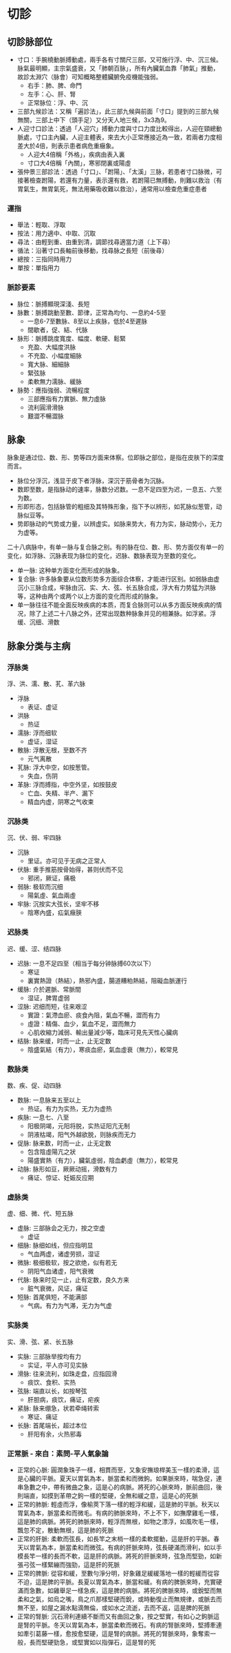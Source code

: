 # 切診


## 切診脉部位
- 寸口：手腕橈動脈搏動處，兩手各有寸關尺三部，又可施行浮、中、沉三候。脉氣最明顯，主宗氣盛衰，又「肺朝百脉」，所有內臟氣血靠「肺氣」推動，故診太淵穴（脉會）可知概略整體臟腑免疫機能強弱。
  - 右手：肺、脾、命門
  - 左手：心、肝、腎
  - 正常脉位：浮、中、沉
- 三部九候診法：又稱「遍診法」，此三部九候與前面「寸口」提到的三部九候無關，三部上中下（頭手足）又分天人地三候，3x3為9。
- 人迎寸口診法：透過「人迎穴」搏動力度與寸口力度比較得出，人迎在頸總動脈處，寸口主內臟，人迎主體表，來去大小正常應接近為一致，若兩者力度相差大於4倍，則表示患者病危重癥象。
  - 人迎大4倍稱「外格」，疾病由表入裏
  - 寸口大4倍稱「內關」，寒邪閉裏或陽虛
- 張仲景三部診法：透過「寸口」、「跗陽」、「太溪」三脉，若患者寸口脉微，可接著檢查跗陽，若還有力量，表示還有救，若跗陽已無搏動，則難以救治（有胃氣生，無胃氣死，無法用藥吸收難以救治），通常用以檢查危重症患者

### 運指
- 舉法：輕取、浮取
- 按法：用力適中、中取、沉取
- 尋法：由輕到重、由重到清，調節找尋適當力道（上下尋）
- 循法：沿著寸口長軸前後移動，找尋脉之長短（前後尋）
- 總按：三指同時用力
- 單按：單指用力

### 脈診要素
- 脉位：脈搏顯現深淺、長短
- 脉數：脈搏跳動至數、節律，正常為均勻、一息約4-5至
  - 一息6-7至數脉、8至以上疾脉，低於4至遲脉
  - 間歇者，促、結、代脉
- 脉形：脈搏跳度寬度、幅度、軟硬、鬆緊
  - 充盈、大幅度洪脉
  - 不充盈、小幅度細脉
  - 寬大脉、細細脉
  - 緊弦脉
  - 柔軟無力濡脉、緩脉
- 脉勢：應指強弱、流暢程度
  - 三部應指有力實脈、無力虛脉
  - 流利圓滑滑脉
  - 艱澀不暢澀脉

## 脉象
脉象是通过位、数、形、势等四方面来体察。位即脉之部位，是指在皮肤下的深度而言。
- 脉位分浮沉，浅显于皮下者浮脉，深沉于筋骨者为沉脉。
- 数即至数，是指脉动的速率，脉数分迟数。一息不足四至为迟，一息五、六至为数。
- 形即形态，包括脉管的粗细及其特殊形象，指下予以辨形，如芤脉似葱管，动脉似豆等。
- 势即脉动的气势或力量，以辨虚实。如脉来势大，有力为实，脉动势小，无力为虚等。

二十八病脉中，有单一脉与复合脉之别。有的脉在位、数、形、势方面仅有单一的变化，如浮脉、沉脉表现为脉位的变化，迟脉、数脉表现为至数的变化。
- 单一脉: 这种单方面变化而形成的脉象。
- 复合脉: 许多脉象要从位数形势多方面综合体察，才能进行区别。如弱脉由虚沉小三脉合成，牢脉由沉、实、大、弦、长五脉合成，浮大有力势猛为洪脉等，这种由两个或两个以上方面的变化而形成的脉象。
- 单一脉往往不能全面反映疾病的本质，而复合脉则可以从多方面反映疾病的情况，除了上述二十八脉之外，还常出现数种脉象并见的相兼脉。如浮紧。浮缓、沉细、滑数


## 脉象分类与主病

### 浮脉类
浮、洪、濡、散、芤、革六脉
- 浮脉
  - 表证、虚证
- 洪脉
  - 热证
- 濡脉: 浮而细软
  - 虚证，湿证
- 散脉: 浮散无根，至数不齐
  - 元气离散
- 芤脉: 浮大中空，如按葱管。
  - 失血，伤阴
- 革脉: 浮而搏指，中空外坚，如按鼓皮
  - 亡血、失精、半产、漏下
  - 精血内虚，阴寒之气收束

### 沉脉类
沉、伏、弱、牢四脉
- 沉脉
  - 里证。亦可见于无病之正常人
- 伏脉: 重手推筋按骨始得，甚则伏而不见
  - 邪闭，厥证，痛极
- 弱脉: 极软而沉细
  - 陽氣虛、氣血兩虛
- 牢脉: 沉按实大弦长，坚牢不移
  - 陰寒內盛，疝氣癥脥

### 迟脉类
迟、缓、涩、结四脉
- 迟脉: 一息不足四至（相当于每分钟脉搏60次以下）
  - 寒证
  - 裏實熱證（熱結），熱邪內盛，腸道糟粕熱結，阻礙血脈運行
- 缓脉: 介於遲脈、常脈間
  - 湿证，脾胃虚弱
- 涩脉: 迟细而短，往来艰涩
  - 實證：氣滯血瘀、痰食內阻，氣血不暢，澀而有力
  - 虛證：精傷、血少，氣血不足，澀而無力
  - 心肌收縮力減弱、輸出量減少等，臨床可見先天性心臟病
- 结脉: 脉来缓，时而一止，止无定数
  - 陰盛氣結（有力），寒痰血瘀，氣血虛衰（無力），較常見

### 数脉类
数、疾、促、动四脉
- 数脉: 一息脉来五至以上
  - 热证。有力为实热，无力为虚热
- 疾脉: 一息七、八至
  - 阳极阴竭，元阳将脱，实热证阳亢无制
  - 阴液枯竭，阳气外越欲脱，则脉疾而无力
- 促脉: 脉来数，时而一止，止无定数
  - 包含陰虛陽亢之狀
  - 陽盛實熱（有力），臟氣虛弱，陰血虧虛（無力），較常見
- 动脉: 脉形如豆，厥厥动摇，滑数有力
  - 痛证、惊证、妊娠反应期

### 虚脉类
虚、细、微、代、短五脉
- 虚脉: 三部脉会之无力，按之空虚
  - 虚证
- 细脉: 脉细如线，但应指明显
  - 气血两虚，诸虚劳损，湿证
- 微脉: 极细极软，按之欲绝，似有若无
  - 阴阳气血诸虚，阳气衰微
- 代脉: 脉来时见一止，止有定数，良久方来
  - 脏气衰微，风证，痛证
- 短脉: 首尾俱短，不能满部
  - 气病。有力为气滞，无力为气虚

### 实脉类
实、滑、弦、紧、长五脉
- 实脉: 三部脉举按均有力
  - 实证，平人亦可见实脉
- 滑脉: 往来流利，如珠走盘，应指园滑
  - 痰饮、食积、实热
- 弦脉: 端直以长，如按琴弦
  - 肝胆病，痰饮，痛证，疟疾
- 紧脉: 脉来绷急，状若牵绳转索
  - 寒证、痛证
- 长脉: 首尾端长，超过本位
  - 肝阳有余，火热邪毒


### 正常脈 - 來自：素問-平人氣象論
- 正常的心脈: 圓潤象珠子一樣，相貫而至，又象安撫琅桿美玉一樣的柔滑，這是心臟的平脈。夏天以胃氣為本，脈當柔和而微鉤。如果脈來時，喘急促，連串急數之中，帶有微曲之象，這是心的病脈。將死的心脈來時，脈前曲回，後則端直，如摸到革帶之鉤一樣的堅硬，全無和緩之意，這是心的死脈
- 正常的肺脈: 輕虛而浮，像榆莢下落一樣的輕浮和緩，這是肺的平脈。秋天以胃氣為本，脈當柔和而微毛。有病的肺脈來時，不上不下，如撫摩雞毛一樣，這是肺的病脈。將死的肺脈來時，輕浮而無根，如物之漂浮，如風吹毛一樣，飄忽不定，散動無根，這是肺的死脈
- 正常的肝脈: 柔軟而弦長，如長竿之末梢一樣的柔軟擺動，這是肝的平脈。春天以胃氣為本，脈當柔和而微弦。有病的肝脈來時，弦長硬滿而滑利，如以手模長竿一樣的長而不軟，這是肝的病脈。將死的肝脈來時，弦急而堅勁，如新張弓弦一樣緊繃而強勁，這是肝的死脈
- 正常的脾脈: 從容和緩，至數勻淨分明，好象雞足緩緩落地一樣的輕緩而從容不迫，這是脾的平脈。長夏以胃氣為本，脈當和緩。有病的脾脈來時，充實硬滿而急數，如雞舉足一樣急疾，這是脾的病脈。將死的脾脈來時，或銳堅而無柔和之氣，如烏之嘴，鳥之爪那樣堅硬而銳，或時動復止而無規律，或脈去而無不至，如屋之漏水點滴無倫，或如水之流逝，去而不返，這是脾的死脈
- 正常的腎脈: 沉石滑利連續不斷而又有曲回之象，按之堅實，有如心之鉤脈這是腎的平脈。冬天以胃氣為本，脈當柔軟而微石。有病的腎脈來時，堅搏牽連如牽引葛藤一樣，愈按愈堅硬，這是腎的病脈。將死的腎脈來時，象奪索一般，長而堅硬勁急，或堅實如以指彈石，這是腎的死